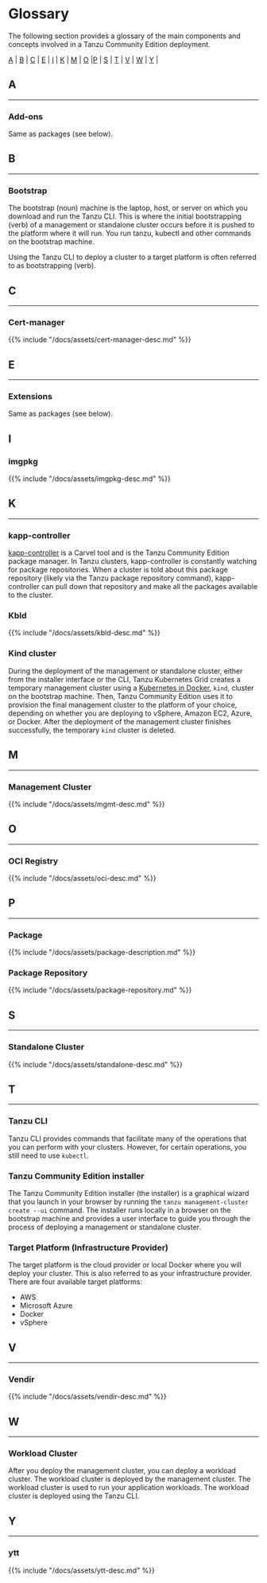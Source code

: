 # Glossary

The following section provides a glossary of the main components and concepts involved in a Tanzu Community
Edition deployment.

[A](#a) | [B](#b) | [C](#c) | [E](#e) | [I](#i) | [K](#k) | [M](#m) | [O](#o) |[P](#p) | [S](#s) | [T](#t) | [V](#v) | [W](#w) | [Y](#w) |

## A

---

### Add-ons

Same as packages (see below).

## B

---

### Bootstrap

The bootstrap (noun) machine is the laptop, host, or server on which you download and run the Tanzu CLI. This
is where the initial bootstrapping (verb) of a management or standalone cluster occurs before it is pushed to
the platform where it will run. You run tanzu, kubectl and other commands on the bootstrap machine.

Using the Tanzu CLI to deploy a cluster to a target platform is often referred to as bootstrapping (verb).

## C

---

### Cert-manager

{{% include "/docs/assets/cert-manager-desc.md" %}}

## E

---

### Extensions

Same as packages (see below).

## I

### imgpkg

{{% include "/docs/assets/imgpkg-desc.md" %}}

## K

---

### kapp-controller

[kapp-controller](https://carvel.dev/kapp-controller/) is a Carvel tool and is the Tanzu Community Edition package manager. In Tanzu clusters, kapp-controller is constantly watching for package repositories. When a cluster is told about this package repository (likely via the Tanzu package repository command), kapp-controller can pull down that repository and make all the packages available to the cluster.

### Kbld

{{% include "/docs/assets/kbld-desc.md" %}}

### Kind cluster

During the deployment of the management or standalone cluster, either from the installer interface or the CLI,
Tanzu Kubernetes Grid creates a temporary management cluster using a [Kubernetes in Docker](https://kind.sigs.k8s.io/), `kind`, cluster on the bootstrap machine. Then, Tanzu Community Edition uses it to provision the
final management cluster to the platform of your choice, depending on whether you are deploying to vSphere,
Amazon EC2, Azure, or Docker. After the deployment of the management cluster finishes successfully, the
temporary `kind` cluster is deleted.

## M

---

### Management Cluster

{{% include "/docs/assets/mgmt-desc.md" %}}

## O

---

### OCI Registry

{{% include "/docs/assets/oci-desc.md" %}}

## P

---

### Package

{{% include "/docs/assets/package-description.md" %}}

### Package Repository

{{% include "/docs/assets/package-repository.md" %}}

## S

---

### Standalone Cluster

{{% include "/docs/assets/standalone-desc.md" %}}

## T

---

### Tanzu CLI

Tanzu CLI provides commands that facilitate many of the operations that you can perform with your clusters.
However, for certain operations, you still need to use `kubectl`.

### Tanzu Community Edition installer

The Tanzu Community Edition installer (the installer) is a graphical wizard that you launch in your browser by
running the ``tanzu management-cluster create --ui`` command. The installer runs locally in a browser on the
bootstrap machine and provides a user interface to guide you through the process of deploying a management or
standalone cluster.

### Target Platform (Infrastructure Provider)

The target platform is the cloud provider or local Docker where you will deploy your cluster. This is also
referred to as your infrastructure provider.
There are four available target platforms:

* AWS
* Microsoft Azure
* Docker
* vSphere

## V

---

### Vendir

{{% include "/docs/assets/vendir-desc.md" %}}

## W

---

### Workload Cluster

After you deploy the management cluster, you can deploy a workload cluster. The workload cluster is deployed by the management cluster. The workload cluster is used to run your application workloads. The workload cluster is deployed using the Tanzu CLI.

## Y

---

### ytt

{{% include "/docs/assets/ytt-desc.md" %}}
